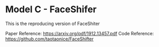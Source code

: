 # Model C - FaceShifer

This is the reproducing version of FaceShiter

Paper Reference: https://arxiv.org/pdf/1912.13457.pdf
Code Reference: https://github.com/taotaonice/FaceShifter